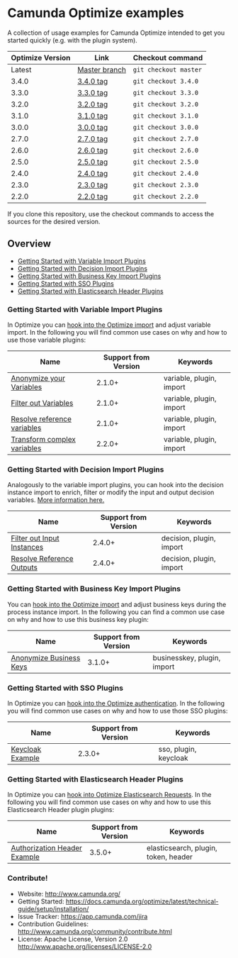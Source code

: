 Camunda Optimize examples
====================

A collection of usage examples for Camunda Optimize intended to get you started quickly (e.g. with the plugin system).


| Optimize Version | Link                                                                         | Checkout command      |
| -----------------|------------------------------------------------------------------------------|-----------------------|
| Latest           | [Master branch](https://github.com/camunda/camunda-optimize-examples)        | `git checkout master` |
| 3.4.0            | [3.4.0 tag](https://github.com/camunda/camunda-optimize-examples/tree/3.4.0) | `git checkout 3.4.0`  |
| 3.3.0            | [3.3.0 tag](https://github.com/camunda/camunda-optimize-examples/tree/3.3.0) | `git checkout 3.3.0`  |
| 3.2.0            | [3.2.0 tag](https://github.com/camunda/camunda-optimize-examples/tree/3.2.0) | `git checkout 3.2.0`  |
| 3.1.0            | [3.1.0 tag](https://github.com/camunda/camunda-optimize-examples/tree/3.1.0) | `git checkout 3.1.0`  |
| 3.0.0            | [3.0.0 tag](https://github.com/camunda/camunda-optimize-examples/tree/3.0.0) | `git checkout 3.0.0`  |
| 2.7.0            | [2.7.0 tag](https://github.com/camunda/camunda-optimize-examples/tree/2.7.0) | `git checkout 2.7.0`  |
| 2.6.0            | [2.6.0 tag](https://github.com/camunda/camunda-optimize-examples/tree/2.6.0) | `git checkout 2.6.0`  |
| 2.5.0            | [2.5.0 tag](https://github.com/camunda/camunda-optimize-examples/tree/2.5.0) | `git checkout 2.5.0`  |
| 2.4.0            | [2.4.0 tag](https://github.com/camunda/camunda-optimize-examples/tree/2.4.0) | `git checkout 2.4.0`  |
| 2.3.0            | [2.3.0 tag](https://github.com/camunda/camunda-optimize-examples/tree/2.3.0) | `git checkout 2.3.0`  |
| 2.2.0            | [2.2.0 tag](https://github.com/camunda/camunda-optimize-examples/tree/2.2.0) | `git checkout 2.2.0`  |

If you clone this repository, use the checkout commands to access the sources for the desired version.

## Overview

* [Getting Started with Variable Import Plugins](#getting-started-with-variable-import-plugins)
* [Getting Started with Decision Import Plugins](#getting-started-with-decision-import-plugins)
* [Getting Started with Business Key Import Plugins](#getting-started-with-business-key-import-plugins)
* [Getting Started with SSO Plugins](#getting-started-with-sso-plugins)
* [Getting Started with Elasticsearch Header Plugins](#getting-started-with-elasticsearch-header-plugins)

### Getting Started with Variable Import Plugins

In Optimize you can [hook into the Optimize import](https://docs.camunda.org/optimize/latest/technical-guide/plugins/variable-import/)
and adjust variable import. In the following you will find common use cases on why and how to use
those variable plugins:

| Name                                                                                                   | Support from Version | Keywords                |
| -------------------------------------------------------------------------------------------------------|----------------------|-------------------------|
| [Anonymize your Variables](plugins/variable-import-plugins/anonymize-variables)                                 | 2.1.0+               | variable, plugin, import|
| [Filter out Variables](plugins/variable-import-plugins/filter-out-variables)                                    | 2.1.0+               | variable, plugin, import|
| [Resolve reference variables](plugins/variable-import-plugins/resolve-reference-variables)                      | 2.1.0+               | variable, plugin, import|
| [Transform complex variables](plugins/variable-import-plugins/transform-complex-variables)                      | 2.2.0+               | variable, plugin, import|

### Getting Started with Decision Import Plugins

Analogously to the variable import plugins, you can hook into the decision instance import to enrich, filter or modify the input and output decision variables. [More information here.](https://docs.camunda.org/optimize/latest/technical-guide/plugins/decision-import/)

| Name                                                                                                   | Support from Version | Keywords                |
| -------------------------------------------------------------------------------------------------------|----------------------|-------------------------|
| [Filter out Input Instances](plugins/decision-import-plugins/filter-decision-inputs)                                 | 2.4.0+               | decision, plugin, import|
| [Resolve Reference Outputs](plugins/decision-import-plugins/resolve-reference-outputs)                                    | 2.4.0+               | decision, plugin, import|

### Getting Started with Business Key Import Plugins

You can [hook into the Optimize import](https://docs.camunda.org/optimize/latest/technical-guide/plugins/businesskey-import/)
and adjust business keys during the process instance import. In the following you can find a common use case on why and how to use
this business key plugin:

| Name                                                                                                   | Support from Version | Keywords                |
| -------------------------------------------------------------------------------------------------------|----------------------|-------------------------|
| [Anonymize Business Keys](plugins/businesskey-import-plugin)                             | 3.1.0+               | businesskey, plugin, import|


### Getting Started with SSO Plugins

In Optimize you can [hook into the Optimize authentication](https://docs.camunda.org/optimize/latest/technical-guide/plugins/single-sign-on/). In the following you will find common use cases on why and how to use
those SSO plugins:

| Name                                                                                                   | Support from Version | Keywords                |
| -------------------------------------------------------------------------------------------------------|----------------------|-------------------------|
| [Keycloak Example](optimize-sso-keycloak-example)                                 | 2.3.0+               | sso, plugin, keycloak|

### Getting Started with Elasticsearch Header Plugins

In Optimize you can [hook into Optimize Elasticsearch Requests](https://docs.camunda.org/optimize/latest/technical-guide/plugins/elasticsearch-header/). In the following you will find common use cases on why and how to use
this Elasticsearch Header plugin plugins:

| Name                                                                                                   | Support from Version | Keywords                |
| -------------------------------------------------------------------------------------------------------|----------------------|-------------------------|
| [Authorization Header Example](plugins/elasticsearch-header-plugin)                                 | 3.5.0+               | elasticsearch, plugin, token, header|


### Contribute!

  * Website: http://www.camunda.org/
  * Getting Started: https://docs.camunda.org/optimize/latest/technical-guide/setup/installation/
  * Issue Tracker: https://app.camunda.com/jira
  * Contribution Guidelines: http://www.camunda.org/community/contribute.html
  * License: Apache License, Version 2.0  http://www.apache.org/licenses/LICENSE-2.0
